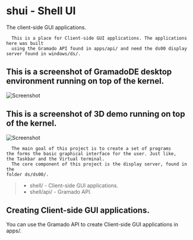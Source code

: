 # shui - Shell UI

The client-side GUI applications.

```
  This is a place for Client-side GUI applications. The applications here was built 
  using the Gramado API found in apps/api/ and need the ds00 display server found in windows/ds/.
```

## This is a screenshot of GramadoDE desktop environment running on top of the kernel.
![Screenshot](https://raw.githubusercontent.com/polard8/screenshots/main/gramado-8.png)

## This is a screenshot of 3D demo running on top of the kernel.
![Screenshot](https://raw.githubusercontent.com/polard8/screenshots/main/gramado-3.png)

```
  The main goal of this project is to create a set of programs 
the forms the basic graphical interface for the user. Just like,
the Taskbar and the Virtual terminal.
  The core component of this project is the display server, found in the
folder ds/ds00/.
```

> * shell/     - Client-side GUI applications.
> * shell/api/ - Gramado API.

## Creating Client-side GUI applications.

You can use the Gramado API to create Client-side GUI applications in apps/.



